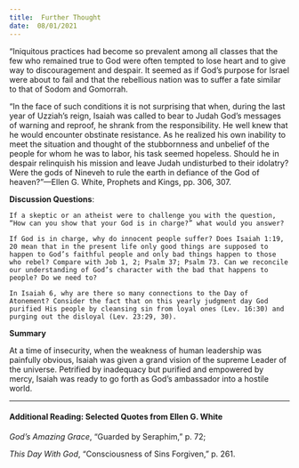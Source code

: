 ```yaml
---
title:  Further Thought
date:  08/01/2021
---
```


“Iniquitous practices had become so prevalent among all classes that the few who remained true to God were often tempted to lose heart and to give way to discouragement and despair. It seemed as if God’s purpose for Israel were about to fail and that the rebellious nation was to suffer a fate similar to that of Sodom and Gomorrah.

“In the face of such conditions it is not surprising that when, during the last year of Uzziah’s reign, Isaiah was called to bear to Judah God’s messages of warning and reproof, he shrank from the responsibility. He well knew that he would encounter obstinate resistance. As he realized his own inability to meet the situation and thought of the stubbornness and unbelief of the people for whom he was to labor, his task seemed hopeless. Should he in despair relinquish his mission and leave Judah undisturbed to their idolatry? Were the gods of Nineveh to rule the earth in defiance of the God of heaven?”—Ellen G. White, Prophets and Kings, pp. 306, 307.

**Discussion Questions**:

`If a skeptic or an atheist were to challenge you with the question, “How can you show that your God is in charge?” what would you answer?`

`If God is in charge, why do innocent people suffer? Does Isaiah 1:19, 20 mean that in the present life only good things are supposed to happen to God’s faithful people and only bad things happen to those who rebel? Compare with Job 1, 2; Psalm 37; Psalm 73. Can we reconcile our understanding of God’s character with the bad that happens to people? Do we need to?`

`In Isaiah 6, why are there so many connections to the Day of Atonement? Consider the fact that on this yearly judgment day God purified His people by cleansing sin from loyal ones (Lev. 16:30) and purging out the disloyal (Lev. 23:29, 30).`

**Summary**

At a time of insecurity, when the weakness of human leadership was painfully obvious, Isaiah was given a grand vision of the supreme Leader of the universe. Petrified by inadequacy but purified and empowered by mercy, Isaiah was ready to go forth as God’s ambassador into a hostile world.

---

#### Additional Reading: Selected Quotes from Ellen G. White

_God’s Amazing Grace_, “Guarded by Seraphim,” p. 72;

_This Day With God_, “Consciousness of Sins Forgiven,” p. 261.